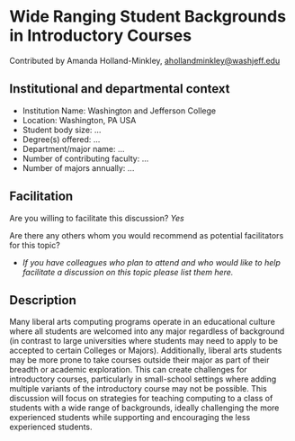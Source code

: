 # Wide Ranging Student Backgrounds in Introductory Courses
Contributed by Amanda Holland-Minkley, ahollandminkley@washjeff.edu

## Institutional and departmental context
- Institution Name: Washington and Jefferson College
- Location: Washington, PA USA
- Student body size: ...
- Degree(s) offered: ...
- Department/major name: ...
- Number of contributing faculty: ...
- Number of majors annually: ...

## Facilitation
Are you willing to facilitate this discussion? _Yes_

Are there any others whom you would recommend as potential facilitators for this topic?
- _If you have colleagues who plan to attend and who would like to help facilitate a discussion on this topic please list them here._

## Description

Many liberal arts computing programs operate in an educational culture where all students are welcomed into any major regardless of background (in contrast to large universities where students may need to apply to be accepted to certain Colleges or Majors). Additionally, liberal arts students may be more prone to take courses outside their major as part of their breadth or academic exploration. This can create challenges for introductory courses, particularly in small-school settings where adding multiple variants of the introductory course may not be possible. This discussion will focus on strategies for teaching computing to a class of students with a wide range of backgrounds, ideally challenging the more experienced students while supporting and encouraging the less experienced students.
